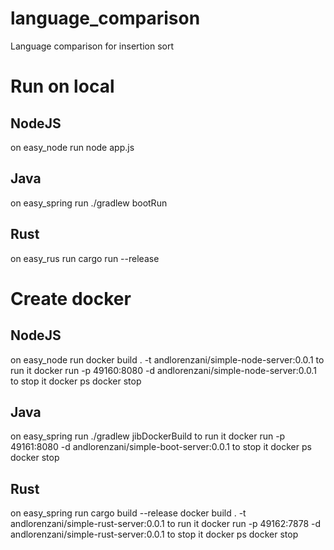 # language_comparison
Language comparison for insertion sort

# Run on local
## NodeJS
on easy_node run
node app.js

## Java
on easy_spring run
./gradlew bootRun

## Rust
on easy_rus run
cargo run --release

# Create docker
## NodeJS
on easy_node run
docker build . -t andlorenzani/simple-node-server:0.0.1
to run it
docker run -p 49160:8080 -d andlorenzani/simple-node-server:0.0.1
to stop it
docker ps
docker stop <CONTAINER ID>

## Java
on easy_spring run
./gradlew jibDockerBuild
to run it
docker run -p 49161:8080 -d andlorenzani/simple-boot-server:0.0.1
to stop it
docker ps
docker stop <CONTAINER ID>

## Rust
on easy_spring run
cargo build --release
docker build . -t andlorenzani/simple-rust-server:0.0.1
to run it
docker run -p 49162:7878 -d andlorenzani/simple-rust-server:0.0.1
to stop it
docker ps
docker stop <CONTAINER ID>